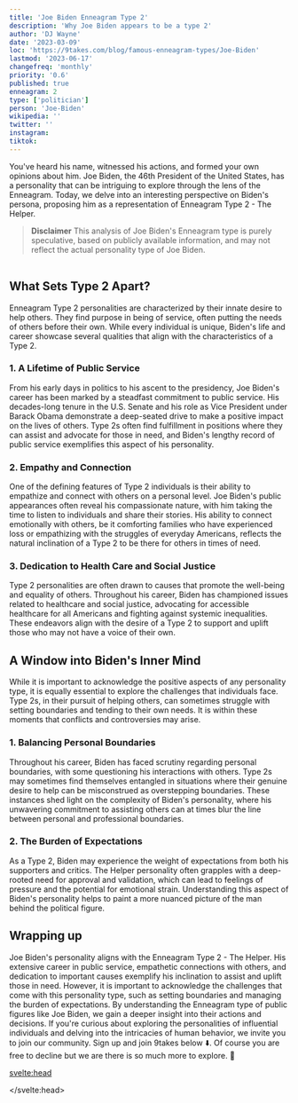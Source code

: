 ```yaml
---
title: 'Joe Biden Enneagram Type 2'
description: 'Why Joe Biden appears to be a type 2'
author: 'DJ Wayne'
date: '2023-03-09'
loc: 'https://9takes.com/blog/famous-enneagram-types/Joe-Biden'
lastmod: '2023-06-17'
changefreq: 'monthly'
priority: '0.6'
published: true
enneagram: 2
type: ['politician']
person: 'Joe-Biden'
wikipedia: ''
twitter: ''
instagram:
tiktok:
---
```


<script>
	import  PopCard  from "../../../lib/components/atoms/PopCard.svelte";
</script>

<p class="firstLetter">You've heard his name, witnessed his actions, and formed your own opinions about him. Joe Biden, the 46th President of the United States, has a personality that can be intriguing to explore through the lens of the Enneagram. Today, we delve into an interesting perspective on Biden's persona, proposing him as a representation of Enneagram Type 2 - The Helper.</p>

> **Disclaimer** This analysis of Joe Biden's Enneagram type is purely speculative, based on publicly available information, and may not reflect the actual personality type of Joe Biden.

<div
	style="display: flex;
    justify-content: center;
    margin: 1rem 0;
	"
>
	<PopCard
		image={`/types/2s/${'Joe-Biden'}.webp`}
		showIcon={false}
		enneagramType=""
		displayText="Joe Biden"
		subtext=""
	/>
</div>

## What Sets Type 2 Apart?

Enneagram Type 2 personalities are characterized by their innate desire to help others. They find purpose in being of service, often putting the needs of others before their own. While every individual is unique, Biden's life and career showcase several qualities that align with the characteristics of a Type 2.

### 1. A Lifetime of Public Service

From his early days in politics to his ascent to the presidency, Joe Biden's career has been marked by a steadfast commitment to public service. His decades-long tenure in the U.S. Senate and his role as Vice President under Barack Obama demonstrate a deep-seated drive to make a positive impact on the lives of others. Type 2s often find fulfillment in positions where they can assist and advocate for those in need, and Biden's lengthy record of public service exemplifies this aspect of his personality.

### 2. Empathy and Connection

One of the defining features of Type 2 individuals is their ability to empathize and connect with others on a personal level. Joe Biden's public appearances often reveal his compassionate nature, with him taking the time to listen to individuals and share their stories. His ability to connect emotionally with others, be it comforting families who have experienced loss or empathizing with the struggles of everyday Americans, reflects the natural inclination of a Type 2 to be there for others in times of need.

### 3. Dedication to Health Care and Social Justice

Type 2 personalities are often drawn to causes that promote the well-being and equality of others. Throughout his career, Biden has championed issues related to healthcare and social justice, advocating for accessible healthcare for all Americans and fighting against systemic inequalities. These endeavors align with the desire of a Type 2 to support and uplift those who may not have a voice of their own.

## A Window into Biden's Inner Mind

While it is important to acknowledge the positive aspects of any personality type, it is equally essential to explore the challenges that individuals face. Type 2s, in their pursuit of helping others, can sometimes struggle with setting boundaries and tending to their own needs. It is within these moments that conflicts and controversies may arise.

### 1. Balancing Personal Boundaries

Throughout his career, Biden has faced scrutiny regarding personal boundaries, with some questioning his interactions with others. Type 2s may sometimes find themselves entangled in situations where their genuine desire to help can be misconstrued as overstepping boundaries. These instances shed light on the complexity of Biden's personality, where his unwavering commitment to assisting others can at times blur the line between personal and professional boundaries.

### 2. The Burden of Expectations

As a Type 2, Biden may experience the weight of expectations from both his supporters and critics. The Helper personality often grapples with a deep-rooted need for approval and validation, which can lead to feelings of pressure and the potential for emotional strain. Understanding this aspect of Biden's personality helps to paint a more nuanced picture of the man behind the political figure.

## Wrapping up

Joe Biden's personality aligns with the Enneagram Type 2 - The Helper. His extensive career in public service, empathetic connections with others, and dedication to important causes exemplify his inclination to assist and uplift those in need. However, it is important to acknowledge the challenges that come with this personality type, such as setting boundaries and managing the burden of expectations. By understanding the Enneagram type of public figures like Joe Biden, we gain a deeper insight into their actions and decisions. If you're curious about exploring the personalities of influential individuals and delving into the intricacies of human behavior, we invite you to join our community. Sign up and join 9takes below ⬇️. Of course you are free to decline but we are there is so much more to explore. 🚀

<svelte:head>

<script type="application/ld+json">
  {
  "@context": "http://schema.org",
  "@type": "Article",
  "mainEntityOfPage": {
    "@type": "WebPage",
    "@id": "https://9takes.com/blog/famous-enneagram-types/Joe-Biden"
  },
  "headline": "Joe Biden: A Closer Look at Enneagram Type 2 - The Helper",
  "image": {
    "@type": "ImageObject",
    "url": "https://9takes.com/types/2s/Joe-Biden.webp",
    "height": 800,
    "width": 1200
  },
  "datePublished": "2023-03-10",
  "dateModified": "2023-03-10",
  "creator" : ["DJ Wayne"],
      "author": {
    "@type": "Person",
    "name": "DJ Wayne",
    "sameAs": ["https://www.instagram.com/djwayne3/", "https://www.youtube.com/@djwayne3", "https://www.linkedin.com/in/davidtwayne/", "https://twitter.com/djwayne3"
        ]
  },
  "publisher": {
        "@type": "Organization",
        "sameAs": ["https://www.instagram.com/9takesdotcom/", "https://twitter.com/9takesdotcom"],
        "logo": {
          "@type": "ImageObject",
          "url": "https://9takes.com/brand/darkRubix.png"
        },
        "name": "9takes"
      },
   "description": "Explore Joe Biden's personality through the Enneagram Type 2 framework. Learn about his dedication to public service, empathetic nature, and challenges he faces as a Helper. Gain insights into the impact of understanding Enneagram types of public figures. Join our community to explore more on personalities and life perspectives.",
  "articleBody": "You've heard his name, witnessed his actions, and formed your own opinions about him. Joe Biden, the 46th President of the United States, has a personality that can be intriguing to explore through the lens of the Enneagram. Today, we delve into an interesting perspective on Biden's persona, proposing him as a representation of Enneagram Type 2 - The Helper. What Sets Type 2 Apart? Enneagram Type 2 personalities are characterized by their innate desire to help others. They find purpose in being of service, often putting the needs of others before their own. While every individual is unique, Biden's life and career showcase several qualities that align with the characteristics of a Type 2. A Lifetime of Public Service: From his early days in politics to his ascent to the presidency, Joe Biden's career has been marked by a steadfast commitment to public service. His decades-long tenure in the U.S. Senate and his role as Vice President under Barack Obama demonstrate a deep-seated drive to make a positive impact on the lives of others. Type 2s often find fulfillment in positions where they can assist and advocate for those in need, and Biden's lengthy record of public service exemplifies this aspect of his personality. Empathy and Connection: One of the defining features of Type 2 individuals is their ability to empathize and connect with others on a personal level. Joe Biden's public appearances often reveal his compassionate nature, with him taking the time to listen to individuals and share their stories. His ability to connect emotionally with others, be it comforting families who have experienced loss or empathizing with the struggles of everyday Americans, reflects the natural inclination of a Type 2 to be there for others in times of need. Dedication to Health Care and Social Justice: Type 2 personalities are often drawn to causes that promote the well-being and equality of others. Throughout his career, Biden has championed issues related to healthcare and social justice, advocating for accessible healthcare for all Americans and fighting against systemic inequalities. These endeavors align with the desire of a Type 2 to support and uplift those who may not have a voice of their own. A Window into Biden's Inner Mind: While it is important to acknowledge the positive aspects of any personality type, it is equally essential to explore the challenges that individuals face. Type 2s, in their pursuit of helping others, can sometimes struggle with setting boundaries and tending to their own needs. It is within these moments that conflicts and controversies may arise. Balancing Personal Boundaries: Throughout his career, Biden has faced scrutiny regarding personal boundaries, with some questioning his interactions with others. Type 2s may sometimes find themselves entangled in situations where their genuine desire to help can be misconstrued as overstepping boundaries. These instances shed light on the complexity of Biden's personality, where his unwavering commitment to assisting others can at times blur the line between personal and professional boundaries. The Burden of Expectations: As a Type 2, Biden may experience the weight of expectations from both his supporters and critics. The Helper personality often grapples with a deep-rooted need for approval and validation, which can lead to feelings of pressure and the potential for emotional strain. Understanding this aspect of Biden's personality helps to paint a more nuanced picture of the man behind the political figure."
}
</script>

</svelte:head>
